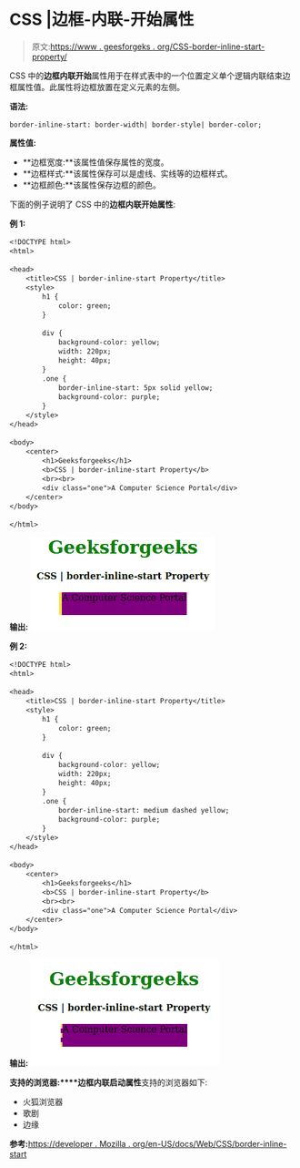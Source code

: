 # CSS |边框-内联-开始属性

> 原文:[https://www . geesforgeks . org/CSS-border-inline-start-property/](https://www.geeksforgeeks.org/css-border-inline-start-property/)

CSS 中的**边框内联开始**属性用于在样式表中的一个位置定义单个逻辑内联结束边框属性值。此属性将边框放置在定义元素的左侧。

**语法:**

```
border-inline-start: border-width| border-style| border-color;
```

**属性值:**

*   **边框宽度:**该属性值保存属性的宽度。
*   **边框样式:**该属性保存可以是虚线、实线等的边框样式。
*   **边框颜色:**该属性保存边框的颜色。

下面的例子说明了 CSS 中的**边框内联开始属性**:

**例 1:**

```
<!DOCTYPE html>
<html>

<head>
    <title>CSS | border-inline-start Property</title>
    <style>
        h1 {
            color: green;
        }

        div {
            background-color: yellow;
            width: 220px;
            height: 40px;
        }
        .one {
            border-inline-start: 5px solid yellow;
            background-color: purple;
        }
    </style>
</head>

<body>
    <center>
        <h1>Geeksforgeeks</h1>
        <b>CSS | border-inline-start Property</b>
        <br><br>
        <div class="one">A Computer Science Portal</div>
    </center>
</body>

</html>
```

**输出:**
![](img/50a5a7a32d0302592cf25cf04e1ff247.png)

**例 2:**

```
<!DOCTYPE html>
<html>

<head>
    <title>CSS | border-inline-start Property</title>
    <style>
        h1 {
            color: green;
        }

        div {
            background-color: yellow;
            width: 220px;
            height: 40px;
        }
        .one {
            border-inline-start: medium dashed yellow;
            background-color: purple;
        }
    </style>
</head>

<body>
    <center>
        <h1>Geeksforgeeks</h1>
        <b>CSS | border-inline-start Property</b>
        <br><br>
        <div class="one">A Computer Science Portal</div>
    </center>
</body>

</html>
```

**输出:**
![](img/7991d9aad6f83e9333811835ed9b451b.png)

**支持的浏览器:****边框内联启动属性**支持的浏览器如下:

*   火狐浏览器
*   歌剧
*   边缘

**参考:**[https://developer . Mozilla . org/en-US/docs/Web/CSS/border-inline-start](https://developer.mozilla.org/en-US/docs/Web/CSS/border-inline-start)
